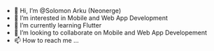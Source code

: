 - 👋 Hi, I’m @Solomon Arku (Neonerge)
- 👀 I’m interested in Mobile and Web App Development
- 🌱 I’m currently learning Flutter
- 💞️ I’m looking to collaborate on Mobile and Web App Developement
- 📫 How to reach me ...

<!---
Neonerge/Neonerge is a ✨ special ✨ repository because its `README.md` (this file) appears on your GitHub profile.
You can click the Preview link to take a look at your changes.
--->
